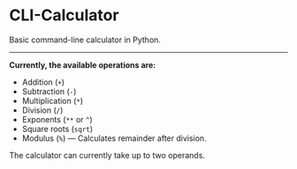 # CLI-Calculator
Basic command-line calculator in Python.

---
**Currently, the available operations are:**
- Addition (`+`)
- Subtraction (`-`)
- Multiplication (`*`)
- Division (`/`)
- Exponents (`**` or `^`)
- Square roots (`sqrt`)
- Modulus (`%`) — Calculates remainder after division.

The calculator can currently take up to two operands.
